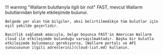 !!! warning "Wallarm bulutlarıyla ilgili bir not"
    FAST, mevcut Wallarm bulutlarından biriyle etkileşimde bulunur.
    
    Belgede yer alan tüm bilgiler, aksi belirtilmedikçe tüm bulutlar için eşit şekilde geçerlidir.
    
    Basitlik sağlamak amacıyla, belge boyunca FAST'in American Wallarm cloud ile etkileşimde bulunduğu varsayılmaktadır. Başka bir bulutla etkileşimde bulunmanız gerekiyorsa, [Wallarm portalı ve API sunucusunun ilgili adreslerini](cloud-list.md) kullanın.